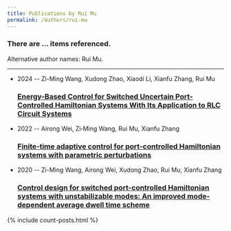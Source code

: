 ```yaml
---
title: Publications by Rui Mu
permalink: /authors/rui-mu
---
```


<h3 id="number-posts">There are ... items referenced.</h3>
<p id='info-authors'>Alternative author names: Rui Mu.</p>
<hr />
<ul class="post-list">
<li><span class='post-meta'>2024 -- Zi-Ming Wang, Xudong Zhao, Xiaodi Li, Xianfu Zhang, Rui Mu</span><h3><a class='post-link' href="{{ site.baseurl }}/energy-based-control-for-switched-uncertain-port-controlled-hamiltonian-systems-with-its-application-to-rlc-circuit-systems">Energy-Based Control for Switched Uncertain Port-Controlled Hamiltonian Systems With Its Application to RLC Circuit Systems</a></h3></li>
<li><span class='post-meta'>2022 -- Airong Wei, Zi‐Ming Wang, Rui Mu, Xianfu Zhang</span><h3><a class='post-link' href="{{ site.baseurl }}/finite-time-adaptive-control-for-port-controlled-hamiltonian-systems-with-parametric-perturbations">Finite‐time adaptive control for port‐controlled Hamiltonian systems with parametric perturbations</a></h3></li>
<li><span class='post-meta'>2020 -- Zi-Ming Wang, Airong Wei, Xudong Zhao, Rui Mu, Xianfu Zhang</span><h3><a class='post-link' href="{{ site.baseurl }}/control-design-for-switched-port-controlled-hamiltonian-systems-with-unstabilizable-modes-an-improved-mode-dependent-average-dwell-time-scheme">Control design for switched port-controlled Hamiltonian systems with unstabilizable modes: An improved mode-dependent average dwell time scheme</a></h3></li>

</ul>
{% include count-posts.html %}
